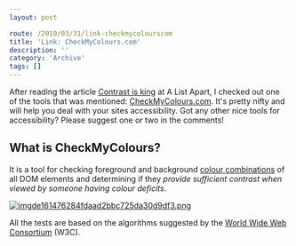 ```yaml
---
layout: post

route: /2010/03/31/link-checkmycolourscom
title: 'Link: CheckMyColours.com'
description: ''
category: 'Archive'
tags: []
---
```


After reading the article
<a class="ph" target="_blank" rel="noopener noreferrer" href="http://www.alistapart.com/articles/contrast-is-king/">Contrast
is king</a> at A List Apart, I checked out one of the tools that was mentioned:
<a class="ph" target="_blank" rel="noopener noreferrer" href="http://www.checkmycolours.com/">CheckMyColours.com</a>.
It's pretty nifty and will help you deal with your sites accessibility. Got any
other nice tools for accessibility? Please suggest one or two in the comments!

## What is CheckMyColours?

It is a tool for checking foreground and background
<a class="ph" target="_blank" rel="noopener noreferrer" href="http://phun-ky.net/2010/03/link-kuler-by-adobe">colour
combinations</a> of all DOM elements and determining if they <em>provide
sufficient contrast when viewed by someone having colour deficits</em>.

<a class="ph" href="/img/blog/imgde161476284fdaad2bbc725da30d9df3.png" rel="lightbox[article]" title=""><img class="ph img-responsive img-rounded img-thumbnail" src="/img/blog/imgde161476284fdaad2bbc725da30d9df3.png" alt="imgde161476284fdaad2bbc725da30d9df3.png" title="" /></a>

All the tests are based on the algorithms suggested by the
<a class="ph" target="_blank" rel="noopener noreferrer" href="http://www.w3c.org">World
Wide Web Consortium</a> (W3C).
